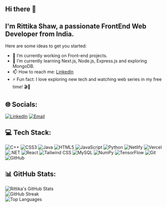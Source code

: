 ## Hi there 👋

## I'm Rittika Shaw, a passionate FrontEnd Web Developer from India.

Here are some ideas to get you started:

- 🔭 I’m currently working on Front-end projects.
- 🌱 I’m currently learning Next.js, Node.js, Express.js and exploring MongoDB.  
- 📫 How to reach me: [LinkedIn](https://www.linkedin.com/in/rittika-shaw-41454023b)
- ⚡ Fun fact: I love exploring new tech and watching web series in my free time! 🎬🚀 

## 🌐 Socials:
[![LinkedIn](https://img.shields.io/badge/LinkedIn-blue?style=for-the-badge&logo=linkedin)](https://www.linkedin.com/in/rittika-shaw-41454023b/)
[![Email](https://img.shields.io/badge/Email-red?style=for-the-badge&logo=gmail)](mailto:shaw.rittika15@gmail.com)

## 💻 Tech Stack:
![C++](https://img.shields.io/badge/C++-blue?style=for-the-badge&logo=c%2B%2B)
![CSS3](https://img.shields.io/badge/CSS3-blue?style=for-the-badge&logo=css3)
![Java](https://img.shields.io/badge/Java-orange?style=for-the-badge&logo=java)
![HTML5](https://img.shields.io/badge/HTML5-red?style=for-the-badge&logo=html5)
![JavaScript](https://img.shields.io/badge/JavaScript-yellow?style=for-the-badge&logo=javascript)
![Python](https://img.shields.io/badge/Python-blue?style=for-the-badge&logo=python)
![Netlify](https://img.shields.io/badge/Netlify-black?style=for-the-badge&logo=netlify)
![Vercel](https://img.shields.io/badge/Vercel-black?style=for-the-badge&logo=vercel)
![.NET](https://img.shields.io/badge/.NET-purple?style=for-the-badge&logo=dotnet)
![React](https://img.shields.io/badge/React-blue?style=for-the-badge&logo=react)
![Tailwind CSS](https://img.shields.io/badge/TailwindCSS-teal?style=for-the-badge&logo=tailwindcss)
![MySQL](https://img.shields.io/badge/MySQL-blue?style=for-the-badge&logo=mysql)
![NumPy](https://img.shields.io/badge/NumPy-blue?style=for-the-badge&logo=numpy)
![TensorFlow](https://img.shields.io/badge/TensorFlow-orange?style=for-the-badge&logo=tensorflow)
![Git](https://img.shields.io/badge/Git-orange?style=for-the-badge&logo=git)
![GitHub](https://img.shields.io/badge/GitHub-black?style=for-the-badge&logo=github)

## 📊 GitHub Stats:

![Rittika's GitHub Stats](https://github-readme-stats.vercel.app/api?username=rittikashaw&show_icons=true&theme=dark&count_private=true)  
![GitHub Streak](https://github-readme-streak-stats.herokuapp.com/?user=rittikashaw&theme=dark&cache_seconds=86400)  
![Top Languages](https://github-readme-stats.vercel.app/api/top-langs/?username=rittikashaw&layout=compact&theme=dark&hide=css,html)  


